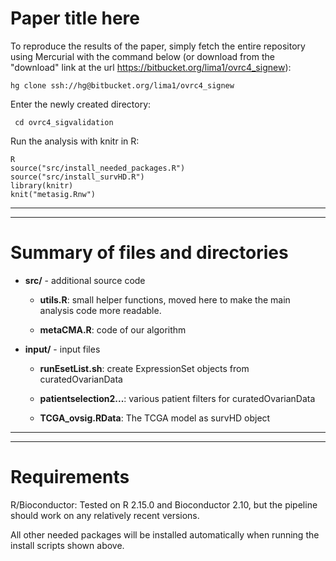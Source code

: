 # Paper title here 

To reproduce the results of the
paper, simply fetch the entire repository using Mercurial with the
command below (or download from the "download" link at the url
<https://bitbucket.org/lima1/ovrc4_signew>):

	hg clone ssh://hg@bitbucket.org/lima1/ovrc4_signew


Enter the newly created directory: 

     cd ovrc4_sigvalidation

Run the analysis with knitr in R:

    R    
    source("src/install_needed_packages.R")
    source("src/install_survHD.R")
    library(knitr)
    knit("metasig.Rnw")


------------------------------------------------------
------------------------------------------------------
# Summary of files and directories

* **src/**  - additional source code

    * **utils.R**: small helper functions, moved here to make the main
     analysis code more readable.

    * **metaCMA.R**: code of our algorithm

* **input/** - input files

    * **runEsetList.sh**: create ExpressionSet objects from curatedOvarianData

    * **patientselection2...**: various patient filters for curatedOvarianData

    * **TCGA_ovsig.RData**: The TCGA model as survHD object 

------------------------------------------------------
------------------------------------------------------
# Requirements #

R/Bioconductor: Tested on R 2.15.0 and Bioconductor 2.10, but the
pipeline should work on any relatively recent versions.

All other needed packages will be installed automatically when running
the install scripts shown above.

